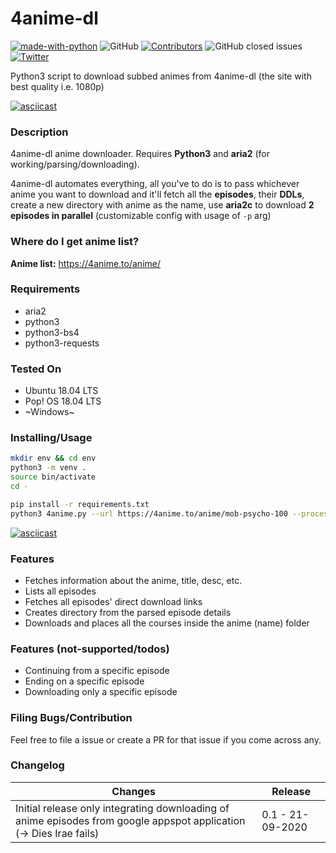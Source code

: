 # 4anime-dl

[![made-with-python](https://img.shields.io/badge/Made%20with-Python-1f425f.svg)](https://www.python.org/)
![GitHub](https://img.shields.io/github/license/Anon-Exploiter/4anime-dl)
[![Contributors][contributors-shield]][contributors-url]
![GitHub closed issues](https://img.shields.io/github/issues-closed/Anon-Exploiter/4anime-dl)
[![Twitter](https://img.shields.io/twitter/url/https/twitter.com/cloudposse.svg?style=social&label=%40syed_umar)](https://twitter.com/syed__umar)

[contributors-shield]: https://img.shields.io/github/contributors/Anon-Exploiter/4anime-dl.svg?style=flat-square
[contributors-url]: https://github.com/Anon-Exploiter/4anime-dl/graphs/contributors
[issues-shield]: https://img.shields.io/github/issues/Anon-Exploiter/4anime-dl.svg?style=flat-square
[issues-url]: https://github.com/Anon-Exploiter/4anime-dl/issues

Python3 script to download subbed animes from 4anime-dl (the site with best quality i.e. 1080p)

[![asciicast](https://asciinema.org/a/360852.svg)](https://asciinema.org/a/360852)

### Description

4anime-dl anime downloader. Requires **Python3** and **aria2** (for working/parsing/downloading).

4anime-dl automates everything, all you've to do is to pass whichever anime you want to download and it'll fetch all the **episodes**, their **DDLs**, create a new directory with anime as the name, use **aria2c** to download **2 episodes in parallel** (customizable config with usage of `-p` arg) 

### Where do I get anime list?

**Anime list:** https://4anime.to/anime/

### Requirements
- aria2
- python3
- python3-bs4
- python3-requests

### Tested On
- Ubuntu 18.04 LTS
- Pop! OS 18.04 LTS
- ~Windows~

### Installing/Usage
```bash
mkdir env && cd env
python3 -m venv . 
source bin/activate 
cd -

pip install -r requirements.txt
python3 4anime.py --url https://4anime.to/anime/mob-psycho-100 --processes 5
```

[![asciicast](https://asciinema.org/a/360851.svg)](https://asciinema.org/a/360851)

### Features
- Fetches information about the anime, title, desc, etc.
- Lists all episodes
- Fetches all episodes' direct download links
- Creates directory from the parsed episode details
- Downloads and places all the courses inside the anime (name) folder

### Features (not-supported/todos)
- Continuing from a specific episode
- Ending on a specific episode
- Downloading only a specific episode

### Filing Bugs/Contribution
Feel free to file a issue or create a PR for that issue if you come across any.

### Changelog
| Changes                                                                                                   | Release                                             |
| --------------------------------------------------------------------------------------------------------- | --------------------------------------------------- |
| Initial release only integrating downloading of anime episodes from google appspot application (-> Dies Irae fails)                     | 0.1 - 21-09-2020                                    |

